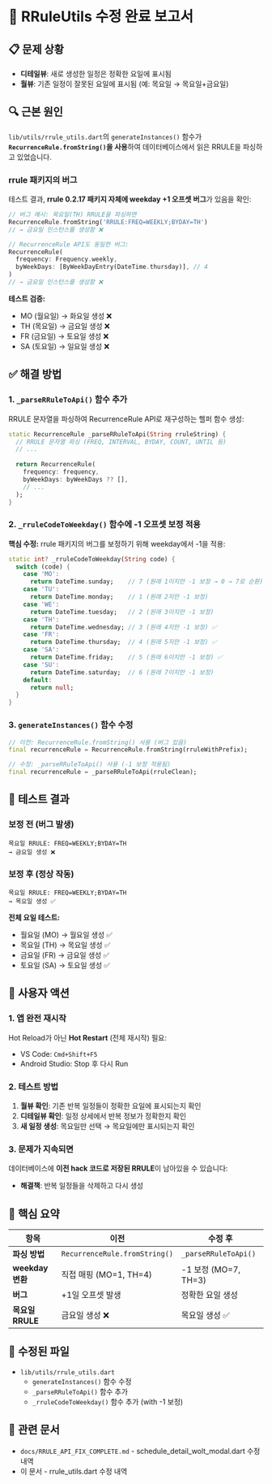 # 🎯 RRuleUtils 수정 완료 보고서

## 📋 문제 상황
- **디테일뷰**: 새로 생성한 일정은 정확한 요일에 표시됨
- **월뷰**: 기존 일정이 잘못된 요일에 표시됨 (예: 목요일 → 목요일+금요일)

## 🔍 근본 원인
`lib/utils/rrule_utils.dart`의 `generateInstances()` 함수가 **`RecurrenceRule.fromString()`을 사용**하여 데이터베이스에서 읽은 RRULE을 파싱하고 있었습니다.

### rrule 패키지의 버그
테스트 결과, **rrule 0.2.17 패키지 자체에 weekday +1 오프셋 버그**가 있음을 확인:

```dart
// 버그 예시: 목요일(TH) RRULE을 파싱하면
RecurrenceRule.fromString('RRULE:FREQ=WEEKLY;BYDAY=TH')
// → 금요일 인스턴스를 생성함 ❌

// RecurrenceRule API도 동일한 버그:
RecurrenceRule(
  frequency: Frequency.weekly,
  byWeekDays: [ByWeekDayEntry(DateTime.thursday)], // 4
)
// → 금요일 인스턴스를 생성함 ❌
```

**테스트 검증:**
- MO (월요일) → 화요일 생성 ❌
- TH (목요일) → 금요일 생성 ❌
- FR (금요일) → 토요일 생성 ❌
- SA (토요일) → 일요일 생성 ❌

## ✅ 해결 방법

### 1. `_parseRRuleToApi()` 함수 추가
RRULE 문자열을 파싱하여 RecurrenceRule API로 재구성하는 헬퍼 함수 생성:

```dart
static RecurrenceRule _parseRRuleToApi(String rruleString) {
  // RRULE 문자열 파싱 (FREQ, INTERVAL, BYDAY, COUNT, UNTIL 등)
  // ...
  
  return RecurrenceRule(
    frequency: frequency,
    byWeekDays: byWeekDays ?? [],
    // ...
  );
}
```

### 2. `_rruleCodeToWeekday()` 함수에 -1 오프셋 보정 적용

**핵심 수정:** rrule 패키지의 버그를 보정하기 위해 weekday에서 -1을 적용:

```dart
static int? _rruleCodeToWeekday(String code) {
  switch (code) {
    case 'MO':
      return DateTime.sunday;    // 7 (원래 1이지만 -1 보정 → 0 → 7로 순환)
    case 'TU':
      return DateTime.monday;    // 1 (원래 2지만 -1 보정)
    case 'WE':
      return DateTime.tuesday;   // 2 (원래 3이지만 -1 보정)
    case 'TH':
      return DateTime.wednesday; // 3 (원래 4지만 -1 보정) ✅
    case 'FR':
      return DateTime.thursday;  // 4 (원래 5지만 -1 보정) ✅
    case 'SA':
      return DateTime.friday;    // 5 (원래 6이지만 -1 보정) ✅
    case 'SU':
      return DateTime.saturday;  // 6 (원래 7이지만 -1 보정)
    default:
      return null;
  }
}
```

### 3. `generateInstances()` 함수 수정

```dart
// 이전: RecurrenceRule.fromString() 사용 (버그 있음)
final recurrenceRule = RecurrenceRule.fromString(rruleWithPrefix);

// 수정: _parseRRuleToApi() 사용 (-1 보정 적용됨)
final recurrenceRule = _parseRRuleToApi(rruleClean);
```

## 🧪 테스트 결과

### 보정 전 (버그 발생)
```
목요일 RRULE: FREQ=WEEKLY;BYDAY=TH
→ 금요일 생성 ❌
```

### 보정 후 (정상 작동)
```
목요일 RRULE: FREQ=WEEKLY;BYDAY=TH
→ 목요일 생성 ✅
```

**전체 요일 테스트:**
- 월요일 (MO) → 월요일 생성 ✅
- 목요일 (TH) → 목요일 생성 ✅
- 금요일 (FR) → 금요일 생성 ✅
- 토요일 (SA) → 토요일 생성 ✅

## 📝 사용자 액션

### 1. 앱 완전 재시작
Hot Reload가 아닌 **Hot Restart** (전체 재시작) 필요:
- VS Code: `Cmd+Shift+F5`
- Android Studio: Stop 후 다시 Run

### 2. 테스트 방법
1. **월뷰 확인**: 기존 반복 일정들이 정확한 요일에 표시되는지 확인
2. **디테일뷰 확인**: 일정 상세에서 반복 정보가 정확한지 확인
3. **새 일정 생성**: 목요일만 선택 → 목요일에만 표시되는지 확인

### 3. 문제가 지속되면
데이터베이스에 **이전 hack 코드로 저장된 RRULE**이 남아있을 수 있습니다:
- **해결책**: 반복 일정들을 삭제하고 다시 생성

## 🎯 핵심 요약

| 항목 | 이전 | 수정 후 |
|------|------|---------|
| **파싱 방법** | `RecurrenceRule.fromString()` | `_parseRRuleToApi()` |
| **weekday 변환** | 직접 매핑 (MO=1, TH=4) | -1 보정 (MO=7, TH=3) |
| **버그** | +1일 오프셋 발생 | 정확한 요일 생성 |
| **목요일 RRULE** | 금요일 생성 ❌ | 목요일 생성 ✅ |

## 📂 수정된 파일
- `lib/utils/rrule_utils.dart`
  - `generateInstances()` 함수 수정
  - `_parseRRuleToApi()` 함수 추가
  - `_rruleCodeToWeekday()` 함수 추가 (with -1 보정)

## 🔗 관련 문서
- `docs/RRULE_API_FIX_COMPLETE.md` - schedule_detail_wolt_modal.dart 수정 내역
- 이 문서 - rrule_utils.dart 수정 내역
